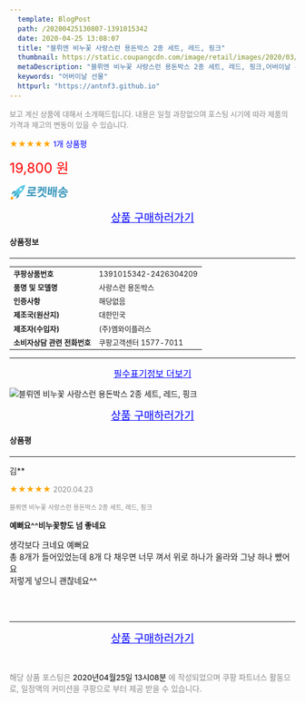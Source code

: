 ```yaml
---
  template: BlogPost
  path: /20200425130807-1391015342
  date: 2020-04-25 13:08:07
  title: "블뤼엔 비누꽃 사랑스런 용돈박스 2종 세트, 레드, 핑크"
  thumbnail: https://static.coupangcdn.com/image/retail/images/2020/03/25/16/1/f2379685-5de1-4226-a109-4e06caf2741c.jpg
  metaDescription: "블뤼엔 비누꽃 사랑스런 용돈박스 2종 세트, 레드, 핑크,어버이날 선물"
  keywords: "어버이날 선물"
  httpurl: "https://antnf3.github.io"
---
```

  
<span style="color: #888;font-size:0.8rem">보고 계신 상품에 대해서 소개해드립니다.
내용은 일절 과장없으며 포스팅 시기에 따라 제품의 가격과 재고의 변동이 있을 수 있습니다.</span>
  
<span style="color: orange;">★★★★★</span> <span style="color: blue;font-size: 0.85rem;">1개 상품평</span>

<span style="font-size: 0.9rem"></span> 

<span style="color: red;font-size: 1.5rem;">19,800 원</span>

![로켓배송](/assets/rocket_logo.png)

<p align="center"><a href="http://me2.do/FHZpdkjz" style="font-size: 1.2rem; color: blue;">상품 구매하러가기</a></p>

#### 상품정보

---

|                  |                       |
| ---------------- | --------------------- |
| **<span style="font-size:0.8rem;">쿠팡상품번호</span>** | <span style="font-size:0.8rem;">1391015342-2426304209</span> |
| **<span style="font-size:0.8rem;">품명 및 모델명</span>**    | <span style="font-size:0.8rem;">사랑스런 용돈박스</span>        |
| **<span style="font-size:0.8rem;">인증사항</span>**    | <span style="font-size:0.8rem;">해당없음</span>        |
| **<span style="font-size:0.8rem;">제조국(원산지)</span>**    | <span style="font-size:0.8rem;">대한민국</span>        |
| **<span style="font-size:0.8rem;">제조자(수입자)</span>**    | <span style="font-size:0.8rem;">(주)엠와이플러스</span>        |
| **<span style="font-size:0.8rem;">소비자상담 관련 전화번호</span>**    | <span style="font-size:0.8rem;">쿠팡고객센터 1577-7011</span>        |

---

<p align="center"><a href="http://me2.do/FHZpdkjz" style="font-size: 1rem; color: blue;">필수표기정보 더보기</a></p>

![블뤼엔 비누꽃 사랑스런 용돈박스 2종 세트, 레드, 핑크](http://thumbnail6.coupangcdn.com/thumbnails/remote/q89/image/retail/images/2020/03/26/10/0/11bd6a20-de7b-40a3-a4c9-2ce60fcec562.jpg)

<p align="center"><a href="http://me2.do/FHZpdkjz" style="font-size: 1.2rem; color: blue;">상품 구매하러가기</a></p>

#### 상품평
  
---
  
김**
    
<span style="color: orange;">★★★★★</span> <span style="font-size:0.8rem;color: #888;">2020.04.23</span>
    
<span style="color: #888;font-size:0.7rem">블뤼엔 비누꽃 사랑스런 용돈박스 2종 세트, 레드, 핑크</span>
    
<span style="font-size:0.85rem">**예뻐요^^비누꽃향도 넘 좋네요**</span>
    
<span style="font-size: 0.9rem;">생각보다 크네요 예뻐요 <br/>총 8개가 들어있었는데  8개  다 채우면 너무 껴서 위로 하나가 올라와 그냥 하나 뺐어요 <br/>저렇게 넣으니 괜찮네요^^</span>
    
<br>
<br>


  
---
  
<p align="center"><a href="http://me2.do/FHZpdkjz" style="font-size: 1.2rem; color: blue;">상품 구매하러가기</a></p>
  
<br>
  
<span style="font-size: 0.85rem; color: #888;">해당 상품 포스팅은 <span style="color: #000;"> 2020년04월25일 13시08분 </span> 에 작성되었으며 쿠팡 파트너스 활동으로, 일정액의 커미션을 쿠팡으로 부터 제공 받을 수 있습니다.</span>